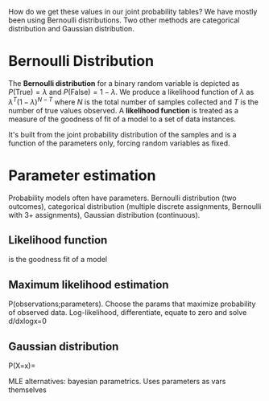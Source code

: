 How do we get these values in our joint probability tables? We have mostly been using Bernoulli distributions. Two other methods are categorical distribution and Gaussian distribution. 

# Bernoulli Distribution
The **Bernoulli distribution** for a binary random variable is depicted as $P(\text{True})=\lambda$ and $P(\text{False})=1-\lambda$. We produce a likelihood function of $\lambda$ as $\lambda^T(1-\lambda)^{N-T}$ where $N$ is the total number of samples collected and $T$ is the number of true values observed. A **likelihood function** is treated as a measure of the goodness of fit of a model to a set of data instances. 

It's built from the joint probability distribution of the samples and is a function of the parameters only, forcing random variables as fixed. 
# Parameter estimation
Probability models often have parameters. Bernoulli distribution (two outcomes), categorical distribution (multiple discrete assignments, Bernoulli with 3+ assignments), Gaussian distribution (continuous). 

## Likelihood function
is the goodness fit of a model
## Maximum likelihood estimation
P(observations;parameters). Choose the params that maximize probability of observed data. 
Log-likelihood, differentiate, equate to zero and solve
d/dxlogx=0
## Gaussian distribution

P(X=x)=

MLE alternatives: bayesian parametrics. Uses parameters as vars themselves